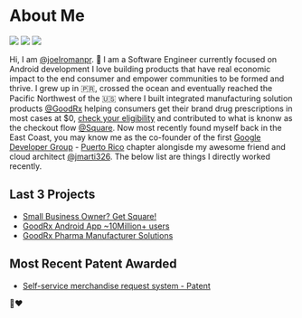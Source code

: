 # About Me
[![](https://img.shields.io/badge/Github-%40joelromanpr-brightgreen)](https://github.com/joelromanpr) [![](https://img.shields.io/badge/Twitter-%40joelromanpr1-blue)](https://twitter.com/joelromanpr1) [![](https://img.shields.io/badge/Linked-in-blue)](https://www.linkedin.com/in/joelromanpr)   

Hi, I am [@joelromanpr](https://github.com/joelromanpr). 👋 I am a Software Engineer currently focused on Android development I love building products that have real economic impact to the end consumer and empower communities to be formed and thrive. I grew up in 🇵🇷, crossed the ocean and eventually reached the Pacific Northwest of the  🇺🇸 where I built integrated manufacturing solution products [@GoodRx](https://github.com/goodrx) helping consumers get their brand drug prescriptions in most cases at $0, [check your eligibility](https://www.goodrx.com/jardiance) and contributed to what is knonw as the checkout flow [@Square](https://github.com/square).  Now most recently found myself back in the East Coast, you may know me as the co-founder of the first [Google Developer Group](https://gdg.community.dev/) - [Puerto Rico](https://github.com/gdgpuertorico) chapter alongisde my awesome friend and cloud architect [@jmarti326](https://github.com/jmarti326). The below list are things I directly worked recently.

## Last 3 Projects
* [Small Business Owner? Get Square!](https://play.google.com/store/apps/details?id=com.squareup)
* [GoodRx Android App ~10Million+ users](https://play.google.com/store/apps/details?id=com.goodrx)
* [GoodRx Pharma Manufacturer Solutions](https://investors.goodrx.com/static-files/f0ec58a3-9f07-4d5c-8a80-286c55d64174)

 
## Most Recent Patent Awarded
* [Self-service merchandise request system - Patent](https://patents.google.com/patent/US11188964B2/en?oq=11188964)

🚀❤️
